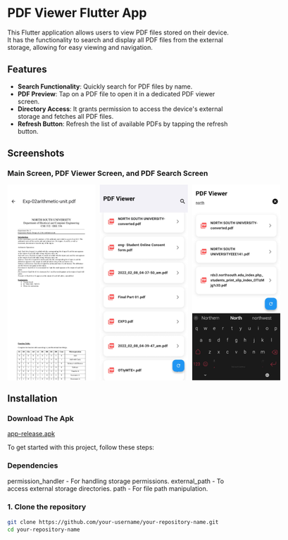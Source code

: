 # PDF Viewer Flutter App

This Flutter application allows users to view PDF files stored on their device. It has the functionality to search and display all PDF files from the external storage, allowing for easy viewing and navigation.

## Features

- **Search Functionality**: Quickly search for PDF files by name.
- **PDF Preview**: Tap on a PDF file to open it in a dedicated PDF viewer screen.
- **Directory Access**: It grants permission to access the device's external storage and fetches all PDF files.
- **Refresh Button**: Refresh the list of available PDFs by tapping the refresh button.

## Screenshots

### Main Screen, PDF Viewer Screen, and PDF Search Screen

<div style="display: flex; justify-content: space-between; align-items: center;">
  <img src="assets/img1.jpg" width="200"  alt="Main Screen" style="margin-right: 10px;" />
  <img src="assets/img2.jpg" width="200"  alt="PDF Viewer" style="margin-right: 10px;" />
  <img src="assets/img3.jpg" width="200"  alt="PDF Search Screen" />
</div>


## Installation

### Download The Apk
[app-release.apk](build%2Fapp%2Foutputs%2Fapk%2Frelease%2Fapp-release.apk)

To get started with this project, follow these steps:

### Dependencies
permission_handler - For handling storage permissions.
external_path - To access external storage directories.
path - For file path manipulation.

### 1. Clone the repository
```bash
git clone https://github.com/your-username/your-repository-name.git
cd your-repository-name


